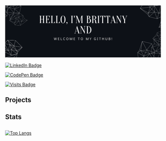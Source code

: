 
[![Britt's GitHub Banner](./assets/banner.png)](https://www.linkedin.com/in/brittany-sifford-3637041b6/)

<!-- Badges -->


[![LinkedIn Badge](https://img.shields.io/badge/LinkedIn-Profile-informational?style=for-the-badge&logo=linkedin&logoColor=white&color=0D76A8)](https://www.linkedin.com/in/brittany-sifford-3637041b6/)

[![CodePen Badge](https://img.shields.io/badge/CodePen-Profile-informational?style=flat&logo=codepen&logoColor=white&color=black)](https://codepen.io/Thebittles)

[![Visits Badge](https://badges.pufler.dev/visits/Thebittles/Thebittles)](https://github.com/Thebittles)


## Projects





## Stats
<div style="display: flex; flex-direction: row;">
 <!-- Github Stats -->

[![Top Langs](https://github-readme-stats.vercel.app/api/top-langs/?username=Thebittles&theme=github_dark&langs_count=8)](https://github.com/Thebittles/github-readme-stats)

</div>



